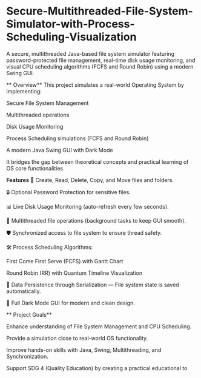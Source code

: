 # Secure-Multithreaded-File-System-Simulator-with-Process-Scheduling-Visualization
A secure, multithreaded Java-based file system simulator featuring password-protected file management, real-time disk usage monitoring, and visual CPU scheduling algorithms (FCFS and Round Robin) using a modern Swing GUI.


** Overview**
This project simulates a real-world Operating System by implementing:

Secure File System Management

Multithreaded operations

Disk Usage Monitoring

Process Scheduling simulations (FCFS and Round Robin)

A modern Java Swing GUI with Dark Mode

It bridges the gap between theoretical concepts and practical learning of OS core functionalities


**Features**
📁 Create, Read, Delete, Copy, and Move files and folders.

🔒 Optional Password Protection for sensitive files.

📊 Live Disk Usage Monitoring (auto-refresh every few seconds).

🧵 Multithreaded file operations (background tasks to keep GUI smooth).

🛡️ Synchronized access to file system to ensure thread safety.

🛠️ Process Scheduling Algorithms:

First Come First Serve (FCFS) with Gantt Chart

Round Robin (RR) with Quantum Timeline Visualization

💾 Data Persistence through Serialization — File system state is saved automatically.

🌙 Full Dark Mode GUI for modern and clean design.

** Project Goals**

Enhance understanding of File System Management and CPU Scheduling.

Provide a simulation close to real-world OS functionality.

Improve hands-on skills with Java, Swing, Multithreading, and Synchronization.

Support SDG 4 (Quality Education) by creating a practical educational to


